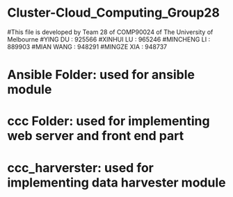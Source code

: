 # Cluster-Cloud_Computing_Group28

#This file is developed by Team 28 of COMP90024 of The University of Melbourne
#YING DU : 925566
#XINHUI LU : 965246
#MINCHENG LI : 889903
#MIAN WANG : 948291
#MINGZE XIA : 948737

# Ansible Folder: used for ansible module
# ccc Folder: used for implementing web server and front end part
# ccc_harverster: used for implementing data harvester module